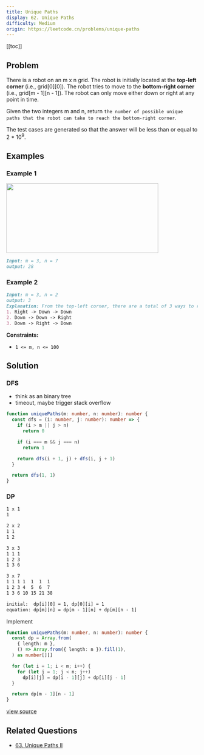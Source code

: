 ```yaml
---
title: Unique Paths
display: 62. Unique Paths
difficulty: Medium
origin: https://leetcode.cn/problems/unique-paths
---
```


[[toc]]

## Problem

There is a robot on an m x n grid. The robot is initially located at the **top-left corner** (i.e., grid[0][0]). The robot tries to move to the **bottom-right corner** (i.e., grid[m - 1][n - 1]). The robot can only move either down or right at any point in time.

Given the two integers m and n, return `the number of possible unique paths that the robot can take to reach the bottom-right corner`.

The test cases are generated so that the answer will be less than or equal to 2 * 10<sup>9</sup>.

## Examples

### Example 1

<img src="https://assets.leetcode.com/uploads/2018/10/22/robot_maze.png" style="width: 400px; height: 183px;" />

```md
Input: m = 3, n = 7
output: 28
```

### Example 2

```md
Input: m = 3, n = 2
output: 3
Explanation: From the top-left corner, there are a total of 3 ways to reach the bottom-right corner:
1. Right -> Down -> Down
2. Down -> Down -> Right
3. Down -> Right -> Down
```

**Constraints:**

- `1 <= m, n <= 100`

## Solution

### DFS

- think as an binary tree
- timeout, maybe trigger stack overflow

```ts
function uniquePaths(m: number, n: number): number {
  const dfs = (i: number, j: number): number => {
    if (i > m || j > n)
      return 0

    if (i === m && j === n)
      return 1

    return dfs(i + 1, j) + dfs(i, j + 1)
  }

  return dfs(1, 1)
}
```

### DP

```txt
1 x 1
1

2 x 2
1 1
1 2

3 x 3
1 1 1
1 2 3
1 3 6

3 x 7
1 1 1 1  1  1  1
1 2 3 4  5  6  7
1 3 6 10 15 21 38

initial:  dp[i][0] = 1, dp[0][i] = 1
equation: dp[m][n] = dp[m - 1][n] + dp[m][n - 1]
```

Implement

```ts
function uniquePaths(m: number, n: number): number {
  const dp = Array.from(
    { length: m },
    () => Array.from({ length: n }).fill(1),
  ) as number[][]

  for (let i = 1; i < m; i++) {
    for (let j = 1; j < n; j++)
      dp[i][j] = dp[i - 1][j] + dp[i][j - 1]
  }

  return dp[m - 1][n - 1]
}
```

[view source](https://leetcode.cn/problems/unique-paths)

## Related Questions

- [63. Unique Paths II](/algorithms/dynamic-programming/063)
